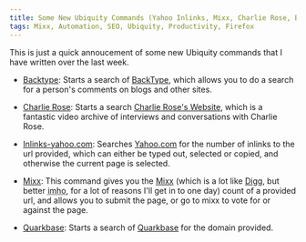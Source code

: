 ```yaml
---
title: Some New Ubiquity Commands (Yahoo Inlinks, Mixx, Charlie Rose, BackType, Quarkbase)
tags: Mixx, Automation, SEO, Ubiquity, Productivity, Firefox
---
```

This is just a quick annoucement of some new Ubiquity commands that I have written over the last week.

* [Backtype](http://erikvold.com/tools/ubiquity/backtype/backtype.cfm): Starts a search of [BackType](http://www.backtype.com/), which allows you to do a search for a person's comments on blogs and other sites.

* [Charlie Rose](http://erikvold.com/tools/ubiquity/charlierose/charlierose.cfm): Starts a search [Charlie Rose's Website](http://www.charlierose.com/), which is a fantastic video archive of interviews and conversations with Charlie Rose.
	
* [Inlinks-yahoo.com](http://erikvold.com/tools/ubiquity/inlinks/inlinks.cfm): Searches [Yahoo.com](http://www.yahoo.com/) for the number of inlinks to the url provided, which can either be typed out, selected or copied, and otherwise the current page is selected.
	
* [Mixx](http://erikvold.com/tools/ubiquity/mixx/mixx.cfm): This command gives you the [Mixx](http://www.mixx.com/) (which is a lot like [Digg](http://digg.com/), but better <abbr title="In My Humble Opinion">imho</abbr>, for a lot of reasons I'll get in to one day) count of a provided url, and allows you to submit the page, or go to mixx to vote for or against the page.
	
* [Quarkbase](http://erikvold.com/tools/ubiquity/quarkbase/quarkbase.cfm): Starts a search of [Quarkbase](http://www.quarkbase.com/) for the domain provided.
